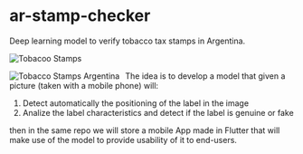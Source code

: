 # ar-stamp-checker
Deep learning model to verify tobacco tax stamps in Argentina. 

![Tobacoo Stamps](http://blogs.infobae.com/maldita-nicotina/files/2013/07/FOTOOO-1.jpg)

<img src="http://blogs.infobae.com/maldita-nicotina/files/2013/07/FOTOOO-1.jpg"
     alt="Tobacco Stamps Argentina"
     style="float: left; margin-right: 10px; hight: 120px" />
The idea is to develop a model that given a picture (taken with a mobile phone) will:

1) Detect automatically the positioning of the label in the image
2) Analize the label characteristics and detect if the label is genuine or fake

then in the same repo we will store a mobile App made in Flutter that will make use of the model
to provide usability of it to end-users.
